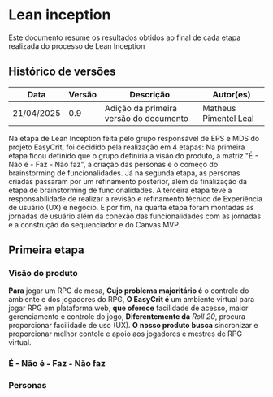 # Lean inception
Este documento resume os resultados obtidos ao final de cada etapa realizada do processo de Lean Inception

## Histórico de versões

| Data | Versão | Descrição | Autor(es) |
|------|--------|-----------|-----------|
| 21/04/2025 | 0.9 | Adição da primeira versão do documento | Matheus Pimentel Leal |

Na etapa de Lean Inception feita pelo grupo responsável de EPS e MDS do projeto EasyCrit, foi decidido pela realização em 4 etapas: Na primeira etapa ficou definido que o grupo definiria a visão do produto, a matriz "É - Não é - Faz - Não faz", a criação das personas e o começo do brainstorming de funcionalidades. Já na segunda etapa, as personas criadas passaram por um refinamento posterior, além da finalização da etapa de brainstorming de funcionalidades. A terceira etapa teve a responsabilidade de realizar a revisão e refinamento técnico de Experiência de usuário (UX) e negócio. E por fim, na quarta etapa foram montadas as jornadas de usuário além da conexão das funcionalidades com as jornadas e a construção do sequenciador e do Canvas MVP.

## Primeira etapa
### Visão do produto
**Para** jogar um RPG de mesa, **Cujo problema majoritário é** o controle do ambiente e dos jogadores do RPG, **O EasyCrit é** um ambiente virtual para jogar RPG em plataforma web, **que oferece** facilidade de acesso, maior gerenciamento e controle do jogo, **Diferentemente da** _Roll 20_, procura proporcionar facilidade de uso (UX). **O nosso produto busca** sincronizar e proporcionar melhor contole e apoio aos jogadores e mestres de RPG virtual.

### É - Não é - Faz - Não faz

### Personas

